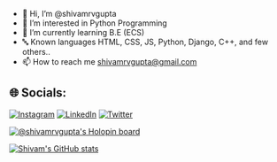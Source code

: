 - 👋 Hi, I’m @shivamrvgupta
- 👀 I’m interested in Python Programming
- 🌱 I’m currently learning B.E (ECS)
- 🔤 Known languages HTML, CSS, JS, Python, Django, C++, and few others..
- 📫 How to reach me shivamrvgupta@gmail.com

<!---
shivamrvgupta/shivamrvgupta is a ✨ special ✨ repository because its `README.md` (this file) appears on your GitHub profile.
You can click the Preview link to take a look at your changes.
--->

## 🌐 Socials:
[![Instagram](https://img.shields.io/badge/Instagram-%23E4405F.svg?logo=Instagram&logoColor=white)](https://www.instagram.com/__._shivam_gupta_.__/)
[![LinkedIn](https://img.shields.io/badge/LinkedIn-%230077B5.svg?logo=linkedin&logoColor=white)](https://www.linkedin.com/in/shivamrvgupta/) 
[![Twitter](https://img.shields.io/badge/Twitter-%231DA1F2.svg?logo=Twitter&logoColor=white)](https://twitter.com/shivamrvgupta04) 



[![@shivamrvgupta's Holopin board](https://holopin.me/shivamrvgupta)](https://holopin.io/@shivamrvgupta)


[![Shivam's GitHub stats](https://github-readme-stats.vercel.app/api?username=shivamrvgupta)](https://github.com/shivamrvgupta/github-readme-stats)

